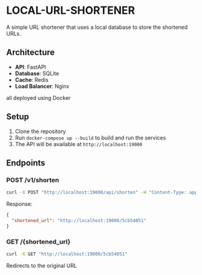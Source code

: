 # LOCAL-URL-SHORTENER

A simple URL shortener that uses a local database to store the shortened URLs.

## Architecture

- **API**: FastAPI
- **Database**: SQLite
- **Cache**: Redis
- **Load Balancer**: Nginx

all deployed using Docker

## Setup

1. Clone the repository
2. Run `docker-compose up --build` to build and run the services
3. The API will be available at `http://localhost:19000`


## Endpoints

### POST /v1/shorten

```bash
curl -X POST "http://localhost:19000/api/shorten" -H "Content-Type: application/json" -d '{"url": "https://www.google.com"}'
```

Response:

```json
{
  "shortened_url": "http://localhost:19000/5cb54051"
}
```

### GET /{shortened_url}

```bash
curl -X GET "http://localhost:19000/5cb54051"
```

Redirects to the original URL


